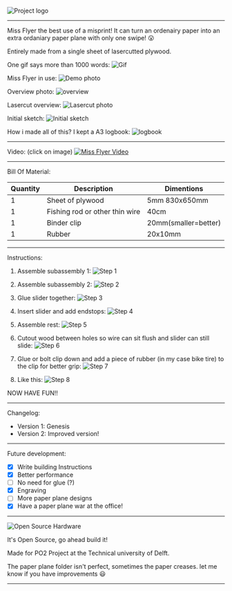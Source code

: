 ![Project logo](Pictures/Miss-flyer-logo.png)
***
Miss Flyer the best use of a misprint!
It can turn an ordenairy paper into an extra ordaniary paper plane with only one swipe! :open_mouth:


Entirely made from a single sheet of lasercutted plywood.


One gif says more than 1000 words:
![Gif](Pictures/Miss-Flyer.gif)

Miss Flyer in use:
![Demo photo](Pictures/Miss-Flyer-in-use.jpg)

Overview photo:
![overview](Pictures/Miss-Flyer.jpg)

Lasercut overview:
![Lasercut photo](Pictures/Miss-Flyer-lasercut.png)

Initial sketch:
![Initial sketch](Pictures/Miss-Flyer-sketch.png)

How i made all of this? I kept a A3 logbook:
![logbook](Pictures/Logbook.gif)

***
Video:
(click on image)
[![Miss Flyer Video ](http://img.youtube.com/vi/A3kHtu0t324/maxresdefault.jpg)](https://www.youtube.com/watch?v=A3kHtu0t324)

***
Bill Of Material:


|Quantity|Description|Dimentions|
|--------|-----------|---------|
|1|Sheet of plywood|5mm 830x650mm|
|1|Fishing rod or other thin wire|40cm|
|1|Binder clip|20mm(smaller=better)|
|1|Rubber|20x10mm|

***

Instructions:
1. Assemble subassembly 1:
![Step 1](Pictures/Building_instructions/sub1.jpg)

2. Assemble subassembly 2:
![Step 2](Pictures/Building_instructions/sub2.jpg)

3. Glue slider together:
![Step 3](Pictures/Building_instructions/sub3.jpg)

4. Insert slider and add endstops:
![Step 4](Pictures/Building_instructions/sub4.jpg)

5. Assemble rest:
![Step 5](Pictures/Building_instructions/sub5.jpg)

6. Cutout wood between holes so wire can sit flush and slider can still slide:
![Step 6](Pictures/Building_instructions/step6.jpg)

7. Glue or bolt clip down and add a piece of rubber (in my case bike tire) to the clip for better grip:
![Step 7](Pictures/Building_instructions/step7.jpg)

8. Like this:
![Step 8](Pictures/Building_instructions/step8.jpg)

NOW HAVE FUN!!
***
Changelog:
 - Version 1: Genesis
 - Version 2: Improved version!
***
Future development:
 - [x] Write building Instructions
 - [x] Better performance
 - [ ] No need for glue (?)
 - [x] Engraving
 - [ ] More paper plane designs
 - [x] Have a paper plane war at the office!

***
![Open Source Hardware](Pictures/OpenSourceHardware.svg)

It's Open Source, go ahead build it!

Made for PO2 Project at the Technical university of Delft.

The paper plane folder isn't perfect, sometimes the paper creases. let me know if you have improvements :smiley:

***

